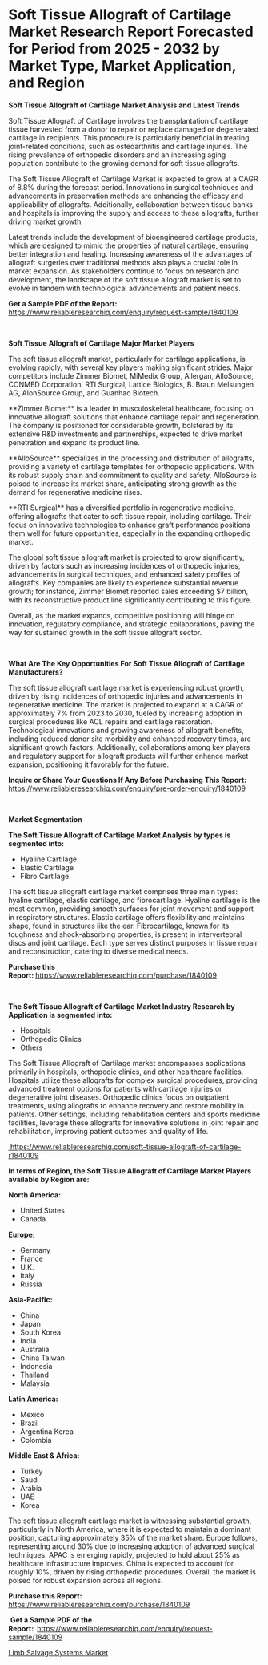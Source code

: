 <p><h1>Soft Tissue Allograft of Cartilage Market Research Report Forecasted for Period from 2025 -  2032 by Market Type, Market Application, and Region</h1></p><p><strong>Soft Tissue Allograft of Cartilage Market Analysis and Latest Trends</strong></p>
<p><p>Soft Tissue Allograft of Cartilage involves the transplantation of cartilage tissue harvested from a donor to repair or replace damaged or degenerated cartilage in recipients. This procedure is particularly beneficial in treating joint-related conditions, such as osteoarthritis and cartilage injuries. The rising prevalence of orthopedic disorders and an increasing aging population contribute to the growing demand for soft tissue allografts. </p><p>The Soft Tissue Allograft of Cartilage Market is expected to grow at a CAGR of 8.8% during the forecast period. Innovations in surgical techniques and advancements in preservation methods are enhancing the efficacy and applicability of allografts. Additionally, collaboration between tissue banks and hospitals is improving the supply and access to these allografts, further driving market growth. </p><p>Latest trends include the development of bioengineered cartilage products, which are designed to mimic the properties of natural cartilage, ensuring better integration and healing. Increasing awareness of the advantages of allograft surgeries over traditional methods also plays a crucial role in market expansion. As stakeholders continue to focus on research and development, the landscape of the soft tissue allograft market is set to evolve in tandem with technological advancements and patient needs.</p></p>
<p><strong>Get a Sample PDF of the Report:&nbsp;</strong> <a href="https://www.reliableresearchiq.com/enquiry/request-sample/1840109?utm_campaign=3361&utm_medium=2&utm_source=Github&utm_content=ia&utm_term=09032025&utm_id=soft-tissue-allograft-of-cartilage">https://www.reliableresearchiq.com/enquiry/request-sample/1840109</a></p>
<p>&nbsp;</p>
<p><strong>Soft Tissue Allograft of Cartilage Major Market Players</strong></p>
<p><p>The soft tissue allograft market, particularly for cartilage applications, is evolving rapidly, with several key players making significant strides. Major competitors include Zimmer Biomet, MiMedix Group, Allergan, AlloSource, CONMED Corporation, RTI Surgical, Lattice Biologics, B. Braun Melsungen AG, AlonSource Group, and Guanhao Biotech.</p><p>**Zimmer Biomet** is a leader in musculoskeletal healthcare, focusing on innovative allograft solutions that enhance cartilage repair and regeneration. The company is positioned for considerable growth, bolstered by its extensive R&D investments and partnerships, expected to drive market penetration and expand its product line.</p><p>**AlloSource** specializes in the processing and distribution of allografts, providing a variety of cartilage templates for orthopedic applications. With its robust supply chain and commitment to quality and safety, AlloSource is poised to increase its market share, anticipating strong growth as the demand for regenerative medicine rises.</p><p>**RTI Surgical** has a diversified portfolio in regenerative medicine, offering allografts that cater to soft tissue repair, including cartilage. Their focus on innovative technologies to enhance graft performance positions them well for future opportunities, especially in the expanding orthopedic market.</p><p>The global soft tissue allograft market is projected to grow significantly, driven by factors such as increasing incidences of orthopedic injuries, advancements in surgical techniques, and enhanced safety profiles of allografts. Key companies are likely to experience substantial revenue growth; for instance, Zimmer Biomet reported sales exceeding $7 billion, with its reconstructive product line significantly contributing to this figure.</p><p>Overall, as the market expands, competitive positioning will hinge on innovation, regulatory compliance, and strategic collaborations, paving the way for sustained growth in the soft tissue allograft sector.</p></p>
<p>&nbsp;</p>
<p><strong>What Are The Key Opportunities For Soft Tissue Allograft of Cartilage Manufacturers?</strong></p>
<p><p>The soft tissue allograft cartilage market is experiencing robust growth, driven by rising incidences of orthopedic injuries and advancements in regenerative medicine. The market is projected to expand at a CAGR of approximately 7% from 2023 to 2030, fueled by increasing adoption in surgical procedures like ACL repairs and cartilage restoration. Technological innovations and growing awareness of allograft benefits, including reduced donor site morbidity and enhanced recovery times, are significant growth factors. Additionally, collaborations among key players and regulatory support for allograft products will further enhance market expansion, positioning it favorably for the future.</p></p>
<p><strong>Inquire or Share Your Questions If Any Before Purchasing This Report:</strong> <a href="https://www.reliableresearchiq.com/enquiry/pre-order-enquiry/1840109?utm_campaign=3361&utm_medium=2&utm_source=Github&utm_content=ia&utm_term=09032025&utm_id=soft-tissue-allograft-of-cartilage">https://www.reliableresearchiq.com/enquiry/pre-order-enquiry/1840109</a></p>
<p>&nbsp;</p>
<p><strong>Market Segmentation</strong></p>
<p><strong>The Soft Tissue Allograft of Cartilage Market Analysis by types is segmented into:</strong></p>
<p><ul><li>Hyaline Cartilage</li><li>Elastic Cartilage</li><li>Fibro Cartilage</li></ul></p>
<p><p>The soft tissue allograft cartilage market comprises three main types: hyaline cartilage, elastic cartilage, and fibrocartilage. Hyaline cartilage is the most common, providing smooth surfaces for joint movement and support in respiratory structures. Elastic cartilage offers flexibility and maintains shape, found in structures like the ear. Fibrocartilage, known for its toughness and shock-absorbing properties, is present in intervertebral discs and joint cartilage. Each type serves distinct purposes in tissue repair and reconstruction, catering to diverse medical needs.</p></p>
<p><strong>Purchase this Report:&nbsp;</strong><a href="https://www.reliableresearchiq.com/purchase/1840109?utm_campaign=3361&utm_medium=2&utm_source=Github&utm_content=ia&utm_term=09032025&utm_id=soft-tissue-allograft-of-cartilage">https://www.reliableresearchiq.com/purchase/1840109</a></p>
<p>&nbsp;</p>
<p><strong>The Soft Tissue Allograft of Cartilage Market Industry Research by Application is segmented into:</strong></p>
<p><ul><li>Hospitals</li><li>Orthopedic Clinics</li><li>Others</li></ul></p>
<p><p>The Soft Tissue Allograft of Cartilage market encompasses applications primarily in hospitals, orthopedic clinics, and other healthcare facilities. Hospitals utilize these allografts for complex surgical procedures, providing advanced treatment options for patients with cartilage injuries or degenerative joint diseases. Orthopedic clinics focus on outpatient treatments, using allografts to enhance recovery and restore mobility in patients. Other settings, including rehabilitation centers and sports medicine facilities, leverage these allografts for innovative solutions in joint repair and rehabilitation, improving patient outcomes and quality of life.</p></p>
<p><a href="https://www.reliableresearchiq.com/soft-tissue-allograft-of-cartilage-r1840109?utm_campaign=3361&utm_medium=2&utm_source=Github&utm_content=ia&utm_term=09032025&utm_id=soft-tissue-allograft-of-cartilage">&nbsp;https://www.reliableresearchiq.com/soft-tissue-allograft-of-cartilage-r1840109</a></p>
<p><strong>In terms of Region, the Soft Tissue Allograft of Cartilage Market Players available by Region are:</strong></p>
<p>
    <p> <strong> North America: </strong>
        <ul>
            <li>United States</li>
            <li>Canada</li>
        </ul>
        </p> 
    <p> <strong> Europe: </strong>
        <ul>
            <li>Germany</li>
            <li>France</li>
            <li>U.K.</li>
            <li>Italy</li>
            <li>Russia</li>
        </ul>
        </p> 
    <p> <strong> Asia-Pacific: </strong>
        <ul>
            <li>China</li>
            <li>Japan</li>
            <li>South Korea</li>
            <li>India</li>
            <li>Australia</li>
            <li>China Taiwan</li>
            <li>Indonesia</li>
            <li>Thailand</li>
            <li>Malaysia</li>
        </ul>
        </p> 
    <p> <strong> Latin America: </strong>
        <ul>
            <li>Mexico</li>
            <li>Brazil</li>
            <li>Argentina Korea</li>
            <li>Colombia</li>
        </ul>
        </p> 
    <p> <strong> Middle East & Africa: </strong>
        <ul>
            <li>Turkey</li>
            <li>Saudi</li>
            <li>Arabia</li>
            <li>UAE</li>
            <li>Korea</li>
        </ul>
    </p>
    </p>
<p><p>The soft tissue allograft cartilage market is witnessing substantial growth, particularly in North America, where it is expected to maintain a dominant position, capturing approximately 35% of the market share. Europe follows, representing around 30% due to increasing adoption of advanced surgical techniques. APAC is emerging rapidly, projected to hold about 25% as healthcare infrastructure improves. China is expected to account for roughly 10%, driven by rising orthopedic procedures. Overall, the market is poised for robust expansion across all regions.</p></p>
<p><strong>Purchase this Report: </strong><a href="https://www.reliableresearchiq.com/purchase/1840109?utm_campaign=3361&utm_medium=2&utm_source=Github&utm_content=ia&utm_term=09032025&utm_id=soft-tissue-allograft-of-cartilage">https://www.reliableresearchiq.com/purchase/1840109</a></p>
<p>&nbsp;<strong>Get a Sample PDF of the Report:&nbsp;&nbsp;</strong><a href="https://www.reliableresearchiq.com/enquiry/request-sample/1840109?utm_campaign=3361&utm_medium=2&utm_source=Github&utm_content=ia&utm_term=09032025&utm_id=soft-tissue-allograft-of-cartilage">https://www.reliableresearchiq.com/enquiry/request-sample/1840109</a></p>
<p><strong></strong></p>
<p><p><a href="https://github.com/kukolkasimo5/Market-Research-Report-List-1/blob/main/limb-salvage-systems-market.md?utm_campaign=3361&utm_medium=2&utm_source=Github&utm_content=ia&utm_term=09032025&utm_id=soft-tissue-allograft-of-cartilage">Limb Salvage Systems Market</a></p></p>